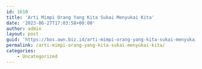 ```yaml
---
id: 1610
title: 'Arti Mimpi Orang Yang Kita Sukai Menyukai Kita'
date: '2023-06-27T17:03:58+00:00'
author: admin
layout: post
guid: 'https://bos.awn.biz.id/arti-mimpi-orang-yang-kita-sukai-menyukai-kita/'
permalink: /arti-mimpi-orang-yang-kita-sukai-menyukai-kita/
categories:
    - Uncategorized
---
```


